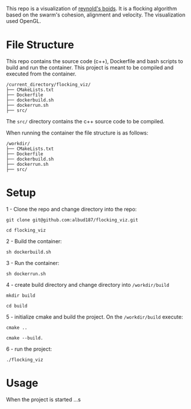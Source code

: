 This repo is a visualization of [reynold's boids](https://en.wikipedia.org/wiki/Boids). It is a flocking algorithm based on the swarm's cohesion, alignment and velocity. The visualization used OpenGL.


# File Structure
This repo contains the source code (c++), Dockerfile and bash scripts to build and run the container. This project is meant to be compiled and executed from the container.

```
/current_directory/flocking_viz/
├── CMakeLists.txt
├── Dockerfile
├── dockerbuild.sh
├── dockerrun.sh
├── src/
```
The `src/` directory contains the c++ source code to be compiled.

When running the container the file structure is as follows:
```
/workdir/
├── CMakeLists.txt
├── Dockerfile
├── dockerbuild.sh
├── dockerrun.sh
├── src/
```


# Setup

1 - Clone the repo and change directory into the repo:
```
git clone git@github.com:albud187/flocking_viz.git
```

```
cd flocking_viz
```

2 - Build the container:
```
sh dockerbuild.sh
```

3 - Run the container:
```
sh dockerrun.sh
```

4 - create build directory and change directory into `/workdir/build`

```
mkdir build
```

```
cd build
```

5 - initialize cmake and build the project. On the `/workdir/build` execute:

```
cmake ..
```

```
cmake --build.
```

6 - run the project:

```
./flocking_viz
```

# Usage

When the project is started ...s